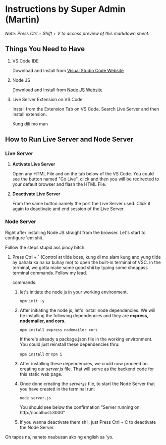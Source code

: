 # Instructions by Super Admin (Martin)
*Note: Press Ctrl + Shift + V to access preview of this markdown sheet.*
## Things You Need to Have
1. VS Code IDE

    Download and Install from [Visual Studio Code Website](https://code.visualstudio.com/download)
2. Node JS
    
    Download and Install from [Node JS Website](https://nodejs.org/en/download/)
3. Live Server Extension on VS Code
   
   Install from the Extension Tab on VS Code. Search Live Server and then install extension.

   Kung dili mo man 

## How to Run Live Server and Node Server
### Live Server
1. **Activate Live Server**

    Open any HTML File and on the tab below of the VS Code. You could see the button named "Go Live", click and then you will be redirected to your default browser and flash the HTML File.

2. **Deactivate Live Server**

    From the same button namely the port the Live Server used. Click it again to deactivate and end session of the Live Server.

### Node Server
Right after installing Node JS straight from the browser. Let's start to configure 'em shii.

Follow the steps stupid ass pinoy bitch:
1. Press Ctrl + ` (Control at tilde boss, kung di mo alam kung ano yung tilde ay bahala ka na sa buhay mo) to open the built-in terminal of VSC. In the terminal, we gotta make some good shii by typing some cheapass terminal commands. Follow my lead.
    
    commands:
    
    1. let's initiate the node js in your working environment.
    
        ```npm init -y```

    2. After initiating the node js, let's install node dependencies. We will be installing the following dependencies and they are **express, nodemailer, and cors**.

        ```npm install express nodemailer cors```

        If there's already a package.json file in the working environment. You could just reinstall these dependencies thru:
            
        ```npm install``` or ```npm i```

    3. After installing these dependencies, we could now proceed on creating our *server.js* file. That will serve as the backend code for this static web page.

    4. Once done creating the *server.js* file, to start the Node Server that you have created in the terminal run:

        ```node server.js```

        You should see below the confirmation "Server running on http://localhost:3000"
    
    5. If you wanna deactivate them shii, just Press Ctrl + C to deactivate the Node Server.

Oh tapos na, naneto naubusan ako ng english sa 'yo.
    

